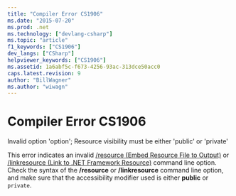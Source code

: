 ```yaml
---
title: "Compiler Error CS1906"
ms.date: "2015-07-20"
ms.prod: .net
ms.technology: ["devlang-csharp"]
ms.topic: "article"
f1_keywords: ["CS1906"]
dev_langs: ["CSharp"]
helpviewer_keywords: ["CS1906"]
ms.assetid: 1a6abf5c-f673-4256-93ac-313dce50acc0
caps.latest.revision: 9
author: "BillWagner"
ms.author: "wiwagn"
---
```

# Compiler Error CS1906
Invalid option 'option'; Resource visibility must be either 'public' or 'private'  
  
 This error indicates an invalid [/resource (Embed Resource File to Output)](../../csharp/language-reference/compiler-options/resource-compiler-option.md) or [/linkresource (Link to .NET Framework Resource)](../../csharp/language-reference/compiler-options/linkresource-compiler-option.md) command line option. Check the syntax of the **/resource** or **/linkresource** command line option, and make sure that the accessibility modifier used is either **public** or `private`.
